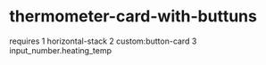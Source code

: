 # thermometer-card-with-buttuns

requires
1 horizontal-stack
2 custom:button-card
3 input_number.heating_temp
